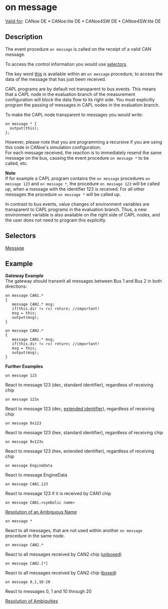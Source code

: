 # on message

[Valid for](../../../Shared/FeatureAvailability.md): CANoe DE • CANoe:lite DE • CANoe4SW DE • CANoe4SW:lite DE

## Description

The event procedure `on message` is called on the receipt of a valid CAN message.

To access the control information you would use [selectors](../CAPLfunctionMessageSelectors.md).

The key word [this](../../Other/EventProcedures/CAPLfunctionKeywordThis.md) is available within an `on message` procedure, to access the data of the message that has just been received.

CAPL programs are by default not transparent to bus events. This means that a CAPL node in the evaluation branch of the measurement configuration will block the data flow to its right side. You must explicitly program the passing of messages in CAPL nodes in the evaluation branch.

To make the CAPL node transparent to messages you would write:

```plaintext
on message * {
  output(this);
};
```

However, please note that you are programming a recursive if you are using this code in CANoe's simulation configuration:  
For each message received, the reaction is to immediately resend the same message on the bus, causing the event procedure `on message *` to be called, etc.

**Note**  
If for example a CAPL program contains the `on message` procedures `on message 123` and `on message *`, the procedure `on message 123` will be called up, when a message with the identifier 123 is received. For all other messages the procedure `on message *` will be called up.

In contrast to bus events, value changes of environment variables are transparent to CAPL programs in the evaluation branch. Thus, a new environment variable is also available on the right side of CAPL nodes, and the user does not need to program this explicitly.

## Selectors

[Message](../CAPLfunctionMessageSelectors.md)

## Example

**Gateway Example**  
The gateway should transmit all messages between Bus 1 and Bus 2 in both directions:

```plaintext
on message CAN1.*
{
   message CAN2.* msg;
   if(this.dir != rx) return; //important!
   msg = this;
   output(msg);
}

on message CAN2.*
{
   message CAN1.* msg;
   if(this.dir != rx) return; //important!
   msg = this;
   output(msg);
}
```

**Further Examples**

```plaintext
on message 123
```
React to message 123 (dec, standard identifier), regardless of receiving chip

```plaintext
on message 123x
```
React to message 123 (dec, [extended identifier](../../../CANoeCANalyzer/General/CANExtendedIdentifier.md)), regardless of receiving chip

```plaintext
on message 0x123
```
React to message 123 (hex, standard identifier), regardless of receiving chip

```plaintext
on message 0x123x
```
React to message 123 (hex, extended identifier), regardless of receiving chip

```plaintext
on message EngineData
```
React to message EngineData

```plaintext
on message CAN1.123
```
React to message 123 if it is received by CAN1 chip

```plaintext
on message CAN1.<symbolic name>
```
[Resolution of an Ambiguous Name](../../../Shared/CAPL/General/ResolveAmbiguities.md)

```plaintext
on message *
```
React to all messages, that are not used within another `on message` procedure in the same node.

```plaintext
on message CAN2.*
```
React to all messages received by CAN2 chip ([unboxed](../../Other/CAPLfunctionsBoxedEventProceduresOverview.md))

```plaintext
on message CAN2.[*]
```
React to all messages received by CAN2 chip ([boxed](../../Other/CAPLfunctionsBoxedEventProceduresOverview.md))

```plaintext
on message 0,1,10-20
```
React to messages 0, 1 and 10 through 20

[Resolution of Ambiguities](../../../Shared/CAPL/General/ResolveAmbiguities.md)
